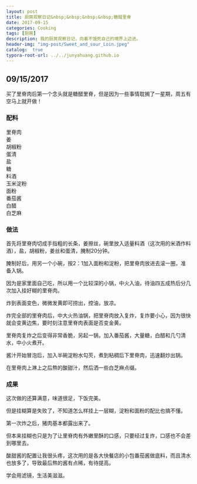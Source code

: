 ```yaml
---
layout: post
title: 厨房观察日记&nbsp;&nbsp;&nbsp;&nbsp;糖醋里脊
date: 2017-09-15
categories: Cooking
tags: [厨房]
description: 我的厨房观察日记，向着不饿死自己的境界上迈进。
header-img: "img-post/Sweet_and_sour_Loin.jpeg"
catalog:  true
typora-root-url: ../../junyahuang.github.io
---
```



## 09/15/2017


 买了里脊肉后第一个念头就是糖醋里脊，但是因为一些事情耽搁了一星期，周五有空马上就开做！


### 配料

里脊肉 <br />
姜<br />
胡椒粉<br />
蛋清<br />
盐<br />
糖<br />
料酒<br />
玉米淀粉<br />
面粉<br />
番茄酱<br />
白醋<br />
白芝麻<br />

### 做法

首先将里脊肉切成手指粗的长条，姜擦丝，碗里放入适量料酒（这次用的米酒作料酒），盐，胡椒粉，姜丝和蛋清，腌制20分钟。

腌制好后，用另一个小碗，按2：1加入面粉和淀粉，把里脊肉放进去滚一圈，准备入锅。

因为是家里面自己吃，所以用一个比较深的小锅，中火入油，待油四五成热后分几次加入挂好糊的里脊肉。

炸到表面变色，微微发黄即可捞出，控油，放凉。

炸完全部的里脊肉后，中大火热油锅，把里脊肉放入复炸，复炸要小心，因为很快就会变黄边焦，要时刻注意里脊肉表面是否变金黄。

里脊肉复炸之后变得非常香脆，另起一锅，加入番茄酱，大量糖，白醋和几勺清水，中小火煮开。

酱汁开始冒泡后，加入半碗淀粉水勾芡，煮到粘稠后下里脊肉，迅速翻炒出锅。

在里脊肉上淋上之后熬的酸甜汁，然后洒一些白芝麻点缀。

### 成果



这次做的还算满意，味道很足，下饭完美。

但是挂糊算是失败了，不知道怎么样挂上一层糊，淀粉和面粉的配比也搞不懂。

第一次炸之后，猪肉基本都露出来了。

但本来挂糊也只是为了让里脊肉有外嫩里酥的口感，只要经过复炸，口感也不会差到哪里去。

酸甜酱的配置让我很头疼，这次用的是各大快餐店的小包番茄酱做底料，而且清水也放多了，导致最后熬的酱有点稀，有待提高。

学会用滤镜，生活美滋滋。

